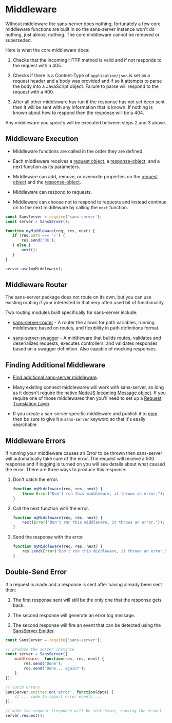 # Middleware

Without middleware the sans-server does nothing, fortunately a few core middleware functions are built in so the sans-server instance won't do nothing, just almost nothing. The core middleware cannot be removed or superseded.

Here is what the core middleware does:

1. Checks that the incoming HTTP method is valid and if not responds to the request with a 405.

2. Checks if there is a Content-Type of `application/json` is set as a request header and a body was provided and if so it attempts to parse the body into a JavaScript object. Failure to parse will respond to the request with a 400.

3. After all other middleware has run if the response has not yet been sent then it will be sent with any information that is known. If nothing is known about how to respond then the response will be a 404.

Any middleware you specify will be executed between steps 2 and 3 above.

## Middleware Execution

- Middleware functions are called in the order they are defined.

- Each middleware receives a [request object](https://github.com/byu-oit-appdev/sans-server/tree/master/docs/request-object.md), a [response-object](https://github.com/byu-oit-appdev/sans-server/tree/master/docs/response-object.md), and a next function as its parameters.

- Middleware can add, remove, or overwrite properties on the [request object](https://github.com/byu-oit-appdev/sans-server/tree/master/docs/request-object.md) and the [response-object](https://github.com/byu-oit-appdev/sans-server/tree/master/docs/response-object.md).

- Middleware can respond to requests.

- Middleware can choose not to respond to requests and instead continue on to the next middleware by calling the `next` function.

```js
const SansServer = require('sans-server');
const server = SansServer();

function myMiddleware(req, res, next) {
   if (req.path === '/') {
       res.send('OK');
   } else {
       next();
   }
}

server.use(myMiddleware);
```

## Middleware Router

The sans-server package does not route on its own, but you can use existing routing if your interested in that very often used bit of functionality.

Two routing modules built specifically for sans-server include:

- [sans-server-router](https://www.npmjs.com/package/sans-server-router) - A router the allows for path variables, running middleware based on routes, and flexibility in path definitions format.

- [sans-server-swagger](https://www.npmjs.com/package/sans-server-swagger) - A middleware that builds routes, validates and deserializes requests, executes controllers, and validates responses based on a swagger definition. Also capable of mocking responses.

## Finding Additional Middleware

- [Find additional sans-server middleware](https://www.npmjs.com/browse/keyword/sans-server).

- Many existing connect middlewares will work with sans-server, so long as it doesn't require the native [NodeJS Incoming Message object](https://nodejs.org/api/http.html#http_class_http_incomingmessage). If you require one of those middlewares then you'll need to set up a [Request Translation Layer](#).

- If you create a san-server specific middleware and publish it to [npm](https://www.npmjs.com) then be sure to give it a `sans-server` keyword so that it's easily searchable.

## Middleware Errors

If running your middleware causes an Error to be thrown then sans-server will automatically take care of the error. The request will receive a 500 response and if logging is turned on you will see details about what caused the error. There are three ways to produce this response:

1. Don't catch the error.

    ```js
    function myMiddleware(req, res, next) {
        throw Error("Don't run this middleware, it throws an error.");
    }
    ```

2. Call the next function with the error.

    ```js
    function myMiddleware(req, res, next) {
        next(Error("Don't run this middleware, it throws an error."));
    }
    ```

3. Send the response with the error.

    ```js
    function myMiddleware(req, res, next) {
        res.send(Error("Don't run this middleware, it throws an error."));
    }
    ```


## Double-Send Error

If a request is made and a response is sent after having already been sent then:

1. The first response sent will still be the only one that the response gets back.

2. The second response will generate an error log message.

3. The second response will fire an event that can be detected using the [SansServer Emitter](https://github.com/byu-oit-appdev/sans-server/tree/master/docs/sans-server-statics.md#emitter).

```js
const SansServer = require('sans-server');

// produce the server instance
const server = SansServer({
    middleware:  function(res, res, next) {
        res.send('Done');
        res.send('Done... again?');
    }
});

// catch errors
SansServer.emitter.on('error', function(data) {
    // ... code to report error events ...
});

// make the request (response will be sent twice, causing the error)
server.request();
```
